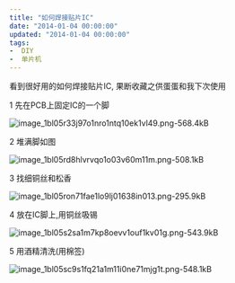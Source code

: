 ```yaml
---
title: "如何焊接贴片IC"
date: "2014-01-04 00:00:00"
updated: "2014-01-04 00:00:00"
tags:
-  DIY
-  单片机
---
```



看到很好用的如何焊接贴片IC, 果断收藏之供蛋蛋和我下次使用

[](/notename/ "archive 20140104")

1 先在PCB上固定IC的一个脚

![image_1bl05r33j97o1nro1ntq10ek1vl49.png-568.4kB][1]

2 堆满脚如图

![image_1bl05rd8hlvrvqo1o03v60m11m.png-508.1kB][2]

3 找细铜丝和松香

![image_1bl05ron71fae1lo9lj01638in013.png-295.9kB][3]

4 放在IC脚上,用铜丝吸锡

![image_1bl05s2sa1m7kp8oevv1ouf1kv01g.png-543.9kB][4]

5 用酒精清洗(用棉签)

![image_1bl05sc9s1fq21a1m11i0ne71mjg1t.png-548.1kB][5]

  [1]: http://static.zybuluo.com/zwh8800/re3vjmqlngko40taspij0x46/image_1bl05r33j97o1nro1ntq10ek1vl49.png
  [2]: http://static.zybuluo.com/zwh8800/9maaiwefi39bphswv9j9rxps/image_1bl05rd8hlvrvqo1o03v60m11m.png
  [3]: http://static.zybuluo.com/zwh8800/rz1g31b4flpn4t7y7mf91iaj/image_1bl05ron71fae1lo9lj01638in013.png
  [4]: http://static.zybuluo.com/zwh8800/vts0tqsvf4vxcym6r9itzh1w/image_1bl05s2sa1m7kp8oevv1ouf1kv01g.png
  [5]: http://static.zybuluo.com/zwh8800/zj534q1yth0gnyjym9angnc2/image_1bl05sc9s1fq21a1m11i0ne71mjg1t.png
